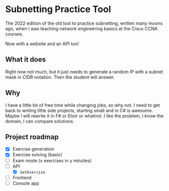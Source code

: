 # Subnetting Practice Tool

The 2022 edition of the old tool to practice subnetting, written many moons ago,
when I was teaching network engineering basics at the Cisco CCNA courses.

Now with a website and an API too!

## What it does

Right now not much, but it just needs to generate a random IP with a subnet mask in CIDR notation.
Then the student will answer.

## Why

I have a little bit of free time while changing jobs, so why not.
I need to get back to writing little side projects, starting small and in C# is awesome.
Maybe I will rewrite it in F# or Elixir or whatnot. I like the problem, I know the domain,
I can compare solutions.

## Project roadmap

- [x] Exercise generation
- [x] Exercise solving (basic)
- [ ] Exam mode (x exercises in y minutes)
- [ ] API
  - [x] `GetExercise`
- [ ] Frontend
- [ ] Console app
